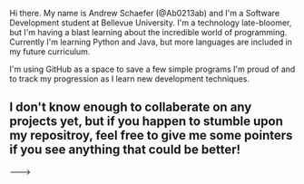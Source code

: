 Hi there. My name is Andrew Schaefer (@Ab0213ab) and I'm a Software Development student at Bellevue University.
I'm a technology late-bloomer, but I'm having a blast learning about the incredible world of programming.
Currently I'm learning Python and Java, but more languages are included in my future curriculum.

I'm using GitHub as a space to save a few simple programs I'm proud of and to track my progression as I learn 
new development techniques. 

I don't know enough to collaberate on any projects yet, but if you happen to stumble upon my repositroy,
feel free to give me some pointers if you see anything that could be better! 
- 


--->
